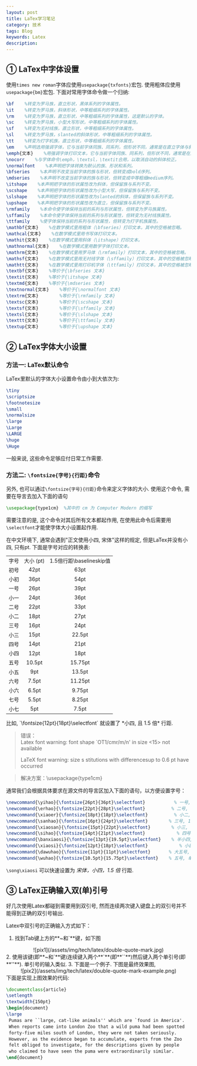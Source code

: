 ```yaml
---
layout: post
title: LaTex学习笔记
category: 技术
tags: Blog
keywords: Latex
description: 
---
```


## ① LaTex中字体设置  

使用`times new roman`字体应使用`usepackage{txfonts}`宏包. 使用粗体应使用`usepackage{bm}`宏包. 下面对常用字体命令做一个归纳:  

```tex
\bf    %转变为罗马族，直立形状，黑体系列的字体属性。
\it    %转变为罗马族，斜体形状，中等粗细系列的字体属性。
\rm    %转变为罗马族，直立形状，中等粗细系列的字体属性，这是默认的字体。
\sc    %转变为罗马族，小型大写形状，中等粗细系列的字体属性。
\sf    %转变为无衬线族，直立形状，中等粗细系列的字体属性。
\sl    %转变为罗马族，slanted的斜体形状，中等粗细系列的字体属性。
\tt    %转变为打字机族，直立形状，中等粗细系列的字体属性。
\em    %声明选用强调字体，它与当前字体同族、同系列，但形状不同，通常是在直立字体与斜体间转换。
\emph{文本}    %用强调字体打印文本，它与当前字体同族、同系列，但形状不同，通常是在直立字体与斜体间转换，此命令等价于{\em 文本}    %也就是说，自动插入了斜体附加留空。
\nocorr    %与字体命令\emph，\textsl，\textit合用，以取消自动的斜体校正。
\normalfont    %本声明把字体转换为默认的族、形状和系列。
\bfseries    %本声明不改变当前字体的族与形状，但转变成bold序列。
\mdseries    %本声明不改变当前字体的族与形状，但转变成中等粗细medium序列。
\itshape    %本声明把字体的形状属性改为斜体，但保留族与系列不变。
\scshape    %本声明把字体的形状属性改为小型大写，但保留族与系列不变。
\slshape    %本声明把字体的形状属性改为slanted的斜体，但保留族与系列不变。
\upshape    %本声明把字体的形状属性改为直立，但保留族与系列不变。
\rmfamily    %本命令使字体保持当前的系列与形状属性，但转变为罗马族属性。
\sffamily    %本命令使字体保持当前的系列与形状属性，但转变为无衬线族属性。
\ttfamily    %使字体保持当前的系列与形状属性，但转变为打字机族属性。
\mathbf{文本}    %在数学模式里用粗体（\bfseries）打印文本，其中的空格被忽略。
\mathcal{文本}    %在数学模式里用书写体打印文本。
\mathit{文本}    %在数学模式里用斜体（\itshape）打印文本。
\mathnormal{文本}    %在数学模式里用数学字体打印文本。
\mathrm{文本}    %在数学模式里用罗马体（\rmfamily）打印文本，其中的空格被忽略。
\mathsf{文本}    %在数学模式里用无衬线字体（\sffamily）打印文本，其中的空格被忽略。
\mathtt{文本}    %在数学模式里用打印机字体（\ttfamily）打印文本，其中的空格被忽略。
\textbf{文本}    %等价于{\bfseries 文本}
\textit{文本}    %等价于{\itshape 文本}
\textmd{文本}    %等价于{\mdseries 文本}
\textnormal{文本}    %等价于{\normalfont 文本}
\textrm{文本}        %等价于{\rmfamily 文本}
\textsc{文本}        %等价于{\scshape 文本}
\textsf{文本}        %等价于{\sffamily 文本}
\textsl{文本}        %等价于{\slshape 文本}
\texttt{文本}        %等价于{\ttfamily 文本}
\textup{文本}        %等价于{\upshape 文本}
```


## ② LaTex字体大小设置
### 方法一: LaTex默认命令  

LaTex里默认的字体大小设置命令由小到大依次为:

```tex
\tiny
\scriptsize
\footnotesize
\small 
\normalsize
\large
\Large
\LARGE
\huge
\Huge  
```  
一般来说, 这些命令足够应付日常工作需要.
    

### 方法二: `\fontsize{字号}{行距}`命令  

另外, 也可以通过`\fontsize{字号}{行距}`命令来定义字体的大小. 使用这个命令, 需要在导言去加入下面的语句

```tex
\usepackage{type1cm}  %其中的 cm 为 Computer Modern 的缩写
```  
需要注意的是, 这个命令对其后所有文本都起作用, 在使用此命令后需要用`\selectfont`才能使字体大小设置起作用.   

在中文环境下, 通常会遇到"正文使用小四, 宋体"这样的规定, 但是LaTex并没有小四, 只有pt. 下面是字号对应的转换表:  
<center>
<table>
<tr>
   <td> 字号 </td> <td> 大小 (pt)</td> <td>1.5倍行距\baselineskip值 </td>
</tr>
<tr>
<td><center>初号</center> </td> <td><center>42pt</center></td> <td><center>63pt</center> </td>
</tr>  
<tr>
<td><center>小初 </center></td> <td><center>36pt </center></td> <td><center>54pt </center></td>
</tr>
<tr>
<td><center>一号 </center></td> <td><center> 26pt</center></td> <td><center> 39pt</center></td>
</tr>
<tr>
<td><center>小一 </center></td> <td><center>24pt </center></td> <td><center> 36pt</center></td>
</tr>

<tr>
<td><center>二号 </center></td> <td><center> 22pt</center></td> <td><center>33pt </center></td>
</tr>
<tr>
<td><center>小二 </center></td> <td><center>18pt </center></td> <td><center>27pt </center></td>
</tr> 
<tr>
<td><center>三号 </center></td> <td><center>16pt </center></td> <td><center>24pt </center></td>
</tr>
<tr>
<td><center>小三 </center></td> <td><center>15pt </center></td> <td><center>22.5pt </center></td>
</tr>

<tr>
<td><center> 四号</center></td> <td><center> 14pt</center></td> <td><center> 21pt</center></td>
</tr>
<tr>
<td><center>小四 </center></td> <td><center>12pt </center></td> <td><center>18pt </center></td>
</tr>
<tr>
<td><center>五号 </center></td> <td><center>10.5pt</center></td> <td><center>15.75pt </center></td>
</tr>
<tr>
<td><center> 小五</center></td> <td><center>9pt </center></td> <td><center> 13.5pt</center></td>
</tr>

<tr>
<td><center>六号 </center></td> <td><center>7.5pt</center></td> <td><center>11.25pt</center></td>
</tr>
<tr>
<td><center>小六 </center></td> <td><center>6.5pt</center></td> <td><center>9.75pt</center></td>
</tr>
<tr>
<td><center>七号 </center></td> <td><center>5.5pt</center></td> <td><center>8.25pt</center></td>
</tr>
<tr>
<td><center>小七</center></td> <td><center>5pt</center></td> <td><center>7.5pt</center></td>
</tr> 
</table>
</center>  
比如, `\fontsize{12pt}{18pt}\selectfont` 就设置了 *小四, 且 1.5 倍* 行距. 

>错误：  
>Latex font warning: font shape `OT1/cmr/m/n' in size <15> not available  
>  
> LaTeX font warning: size s stitutions with differencesup to 0.6 pt have occurred

>解决方案：\usepackage{type1cm}  


通常我们会根据具体要求在源文件的导言区加入下面的语句，以方便设置字号：

```tex
\newcommand{\yihao}{\fontsize{26pt}{36pt}\selectfont}           % 一号, 1.4 倍行距
\newcommand{\erhao}{\fontsize{22pt}{28pt}\selectfont}          % 二号, 1.25倍行距
\newcommand{\xiaoer}{\fontsize{18pt}{18pt}\selectfont}          % 小二, 单倍行距
\newcommand{\sanhao}{\fontsize{16pt}{24pt}\selectfont}        % 三号, 1.5倍行距
\newcommand{\xiaosan}{\fontsize{15pt}{22pt}\selectfont}        % 小三, 1.5倍行距
\newcommand{\sihao}{\fontsize{14pt}{21pt}\selectfont}            % 四号, 1.5 倍行距
\newcommand{\banxiaosi}{\fontsize{13pt}{19.5pt}\selectfont}    % 半小四, 1.5倍行距
\newcommand{\xiaosi}{\fontsize{12pt}{18pt}\selectfont}            % 小四, 1.5倍行距
\newcommand{\dawuhao}{\fontsize{11pt}{11pt}\selectfont}       % 大五号, 单倍行距
\newcommand{\wuhao}{\fontsize{10.5pt}{15.75pt}\selectfont}    % 五号, 单倍行距
```  

`\song\xiaosi` 可以快速设置为 *宋体，小四，1.5 倍* 行距.



## ③ LaTex正确输入双(单)引号  

好几次使用Latex都碰到需要用到双引号, 然而连续两次键入键盘上的双引号并不能得到正确的双引号输出.

Latex中双引号的正确输入方式如下：  

1. 找到Tab键上方的**~和`**键，如下图 
<center> 
![pix1](/assets/img/tech/latex/double-quote-mark.jpg)
</center>
2. 使用该键(即**~和`**键)连续键入两个**`**(即**``**)然后键入两个单引号(即**''**). 单引号的输入类似.  
3. 下面是一个例子. 下图是最终效果图, 
<center> 
![pix2](/assets/img/tech/latex/double-quote-mark-example.png)
</center>
下面是实现上图效果的代码:

```tex
\documentclass{article}
\setlength
\textwidth{150pt}
\begin{document}
\large
 Pumas are ``large, cat-like animals'' which are `found in America'. 
 When reports came into London Zoo that a wild puma had been spotted 
 forty-five miles south of London, they were not taken seriously. 
 However, as the evidence began to accumulate, experts from the Zoo 
 felt obliged to investigate, for the descriptions given by people 
 who claimed to have seen the puma were extraordinarily similar. 
\end{document}
```


